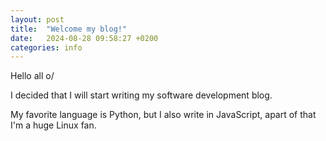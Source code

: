 ```yaml
---
layout: post
title:  "Welcome my blog!"
date:   2024-08-28 09:58:27 +0200
categories: info
---
```

Hello all o/

I decided that I will start writing my software development blog.

My favorite language is Python, but I also write in JavaScript, apart of that I'm a huge Linux fan.


[pyclocks]: https://milessic.github.io/pyClocks/
